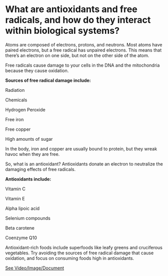 # What are antioxidants and free radicals, and how do they interact within biological systems?

Atoms are composed of electrons, protons, and neutrons. Most atoms have paired electrons, but a free radical has unpaired electrons. This means that there’s an electron on one side, but not on the other side of the atom.

Free radicals cause damage to your cells in the DNA and the mitochondria because they cause oxidation.

**Sources of free radical damage include:**

Radiation

Chemicals

Hydrogen Peroxide

Free iron

Free copper

High amounts of sugar

In the body, iron and copper are usually bound to protein, but they wreak havoc when they are free.

So, what is an antioxidant? Antioxidants donate an electron to neutralize the damaging effects of free radicals.

**Antioxidants include:**

Vitamin C

Vitamin E

Alpha lipoic acid

Selenium compounds

Beta carotene

Coenzyme Q10

Antioxidant-rich foods include superfoods like leafy greens and cruciferous vegetables. Try avoiding the sources of free radical damage that cause oxidation, and focus on consuming foods high in antioxidants.

 [See Video/Image/Document](https://hls-player.drberg.com/asset?path=migrated-assets/what-are-antioxidants-and-free-radicals-drberg)